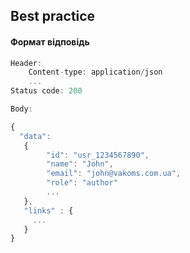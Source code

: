 ## Best practice

#### Формат відповідь

```js
Header: 
	Content-type: application/json
	...	
Status code: 200

Body:

{
  "data": 
   {
        "id": "usr_1234567890",
        "name": "John",
        "email": "john@vakoms.com.ua",
        "role": "author"
        ...
   },
   "links" : {
   	 ...
   }
}
```